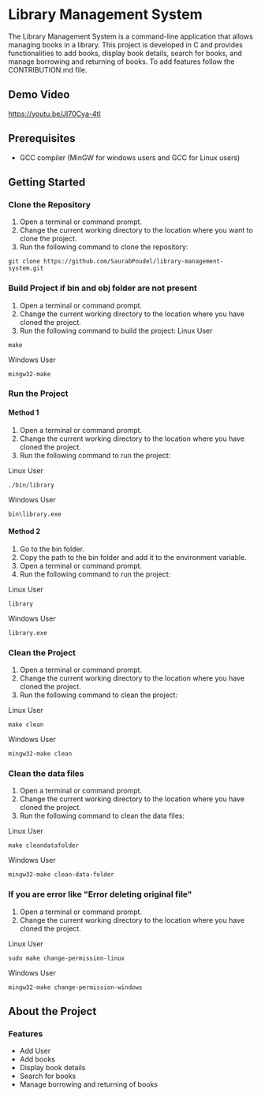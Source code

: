 # Library Management System

The Library Management System is a command-line application that allows managing books in a library. This project is developed in C and provides functionalities to add books, display book details, search for books, and manage borrowing and returning of books. To add features follow the CONTRIBUTION.md file.

## Demo Video 
https://youtu.be/JI70Cya-4tI
## Prerequisites

- GCC compiler (MinGW for windows users and GCC for Linux users)

## Getting Started

### Clone the Repository

1. Open a terminal or command prompt.
2. Change the current working directory to the location where you want to clone the project.
3. Run the following command to clone the repository:

```
git clone https://github.com/SaurabPoudel/library-management-system.git
```

### Build Project if bin and obj folder are not present

1. Open a terminal or command prompt.
2. Change the current working directory to the location where you have cloned the project.
3. Run the following command to build the project:
   Linux User

```
make
```

Windows User

```
mingw32-make
```

### Run the Project

#### Method 1

1. Open a terminal or command prompt.
2. Change the current working directory to the location where you have cloned the project.
3. Run the following command to run the project:

Linux User

```
./bin/library
```

Windows User

```
bin\library.exe
```

#### Method 2

1. Go to the bin folder.
2. Copy the path to the bin folder and add it to the environment variable.
3. Open a terminal or command prompt.
4. Run the following command to run the project:

Linux User

```
library
```

Windows User

```
library.exe
```

### Clean the Project

1. Open a terminal or command prompt.
2. Change the current working directory to the location where you have cloned the project.
3. Run the following command to clean the project:

Linux User

```
make clean
```

Windows User

```
mingw32-make clean
```

### Clean the data files

1. Open a terminal or command prompt.
2. Change the current working directory to the location where you have cloned the project.
3. Run the following command to clean the data files:

Linux User

```
make cleandatafolder
```

Windows User

```
mingw32-make clean-data-folder
```

### If you are error like "Error deleting original file"

1. Open a terminal or command prompt.
2. Change the current working directory to the location where you have cloned the project.

Linux User

```
sudo make change-permission-linux
```

Windows User

```
mingw32-make change-permission-windows

```

## About the Project

### Features

- Add User
- Add books
- Display book details
- Search for books
- Manage borrowing and returning of books
